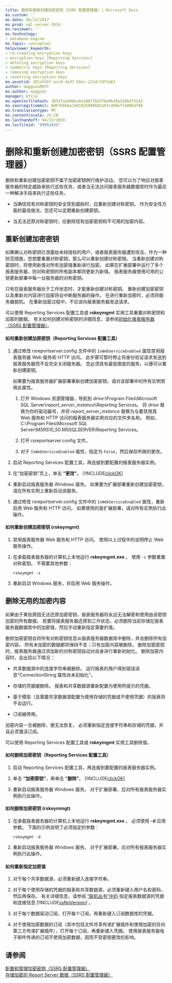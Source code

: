 ```yaml
---
title: 删除和重新创建加密密钥（SSRS 配置管理器）| Microsoft Docs
ms.custom: ''
ms.date: 06/13/2017
ms.prod: sql-server-2014
ms.reviewer: ''
ms.technology:
- database-engine
ms.topic: conceptual
helpviewer_keywords:
- re-creating encryption keys
- encryption keys [Reporting Services]
- deleting encryption keys
- symmetric keys [Reporting Services]
- removing encryption keys
- resetting encryption keys
ms.assetid: 201afe5f-acc9-4a37-b5ec-121dc7df2a61
author: maggiesMSFT
ms.author: maggies
manager: kfile
ms.openlocfilehash: 38547a2d48ecbe1887702d7be9b45b3166d75243
ms.sourcegitcommit: 8d6fb6bbe3491925909b83103c409effa006df88
ms.translationtype: MT
ms.contentlocale: zh-CN
ms.lasthandoff: 04/22/2019
ms.locfileid: "59952433"
---
```

# <a name="delete-and-re-create-encryption-keys--ssrs-configuration-manager"></a>删除和重新创建加密密钥（SSRS 配置管理器）
  删除和重新创建加密密钥不属于加密密钥例行维护活动。 您可以为了响应对报表服务器的特定威胁来执行这些任务，或者当无法访问报表服务器数据库时作为最后一种解决手段来执行这些任务。  
  
-   当确信现有对称密钥的安全受到威胁时，应重新创建对称密钥。 作为安全性方面的最佳做法，您还可以定期重新创建密钥。  
  
-   当无法还原对称密钥时，应删除现有加密密钥和不可用的加密内容。  
  
## <a name="re-creating-encryption-keys"></a>重新创建加密密钥  
 如果确认对称密钥已泄露给未经授权的用户，或者报表服务器遭到攻击，作为一种防范措施，您想要重置对称密钥，那么可以重新创建对称密钥。 当重新创建对称密钥时，将使用新值对所有加密值重新进行加密。 如果在扩展部署中运行了多个报表服务器，则对称密钥的所有副本都将更新为新值。 报表服务器使用可用的公钥更新部署中每一台服务器的对称密钥。  
  
 只有在报表服务器处于工作状态时，才能重新创建对称密钥。 重新创建加密密钥以及重新对内容进行加密将会中断服务器的操作。 在进行重新加密时，必须将服务器脱机。 在重新加密过程中，不应该向报表服务器发送请求。  
  
 可以使用 Reporting Services 配置工具或 **rskeymgmt** 实用工具重置对称密钥和加密的数据。 有关如何创建对称密钥的详细信息，请参阅[初始化报表服务器（SSRS 配置管理器）](ssrs-encryption-keys-initialize-a-report-server.md)。  
  
#### <a name="how-to-re-create-encryption-keys-reporting-services-configuration-tool"></a>如何重新创建加密密钥（Reporting Services 配置工具）  
  
1.  通过修改 rsreportserver.config 文件中的 `IsWebServiceEnabled` 属性禁用报表服务器 Web 服务和 HTTP 访问。 此步骤可暂时停止将身份验证请求发送到报表服务器而不会完全关闭服务器。 您必须具有最低限度的服务，以便可以重新创建密钥。  
  
     如果要为报表服务器扩展部署重新创建加密密钥，请对该部署中的所有实例禁用此属性。  
  
    1.  打开 Windows 资源管理器，导航到 *drive*:\Program Files\Microsoft SQL Server\\*report_server_instance*\Reporting Services。 将 *drive* 替换为你的驱动器号，并将 *report_server_instance* 替换为与要禁用其 Web 服务和 HTTP 访问的报表服务器实例对应的文件夹名称。 例如，C:\Program Files\Microsoft SQL Server\MSRS10_50.MSSQLSERVER\Reporting Services。  
  
    2.  打开 rsreportserver.config 文件。  
  
    3.  对于 `IsWebServiceEnabled` 属性，指定为 `False`，然后保存所做的更改。  
  
2.  启动 Reporting Services 配置工具，再连接到要配置的报表服务器实例。  
  
3.  在“加密密钥”页上，单击 **“更改”**。 [!INCLUDE[clickOK](../../includes/clickok-md.md)]  
  
4.  重新启动报表服务器 Windows 服务。 如果要为扩展部署重新创建加密密钥，请在所有实例上重新启动该服务。  
  
5.  通过修改 rsreportserver.config 文件中的 `IsWebServiceEnabled` 属性，重新启用 Web 服务和 HTTP 访问。 如果使用的是扩展部署，请对所有实例执行此操作。  
  
#### <a name="how-to-re-create-encryption-keys-rskeymgmt"></a>如何重新创建加密密钥 (rskeymgmt)  
  
1.  禁用报表服务器 Web 服务和 HTTP 访问。 使用以上过程中的说明停止 Web 服务操作。  
  
2.  在承载报表服务器的计算机上本地运行 **rskeymgmt.exe** 。 使用 `-s` 参数重置对称密钥。 不需要其他参数：  
  
    ```  
    rskeymgmt -s  
    ```  
  
3.  重新启动 Windows 服务，并启用 Web 服务操作。  
  
## <a name="deleting-unusable-encrypted-content"></a>删除无用的加密内容  
 如果由于某些原因无法还原加密密钥，报表服务器将永远无法解密和使用由该密钥加密的所有数据。 若要将报表服务器还原到工作状态，必须删除当前存储在报表服务器数据库中的加密值，然后手动重新指定需要的值。  
  
 删除加密密钥会将所有对称密钥信息从报表服务器数据库中删除，并会删除所有加密内容。 所有未加密的数据都将保持不变；只有加密内容被删除。 删除加密密钥时，报表服务器通过添加新的对称密钥自动对自身进行重新初始化。 删除加密内容时，会出现以下情况：  
  
-   共享数据源中的连接字符串被删除。 运行报表的用户得到错误消息“ConnectionString 属性尚未初始化”。  
  
-   存储的凭据被删除。 报表和共享数据源重新配置为使用所提示的凭据。  
  
-   基于模型（且需要共享数据源配置为使用存储的凭据或不使用凭据）的报表将不会运行。  
  
-   订阅被停用。  
  
 加密内容一旦被删除，便无法恢复。 必须重新指定连接字符串和存储的凭据，并且必须激活订阅。  
  
 可以使用 Reporting Services 配置工具或 **rskeymgmt** 实用工具删除值。  
  
#### <a name="how-to-delete-encryption-keys-reporting-services-configuration-tool"></a>如何删除加密密钥（Reporting Services 配置工具）  
  
1.  启动 Reporting Services 配置工具，再连接到要配置的报表服务器实例。  
  
2.  单击 **“加密密钥”**，再单击 **“删除”**。 [!INCLUDE[clickOK](../../includes/clickok-md.md)]  
  
3.  重新启动报表服务器 Windows 服务。 对于扩展部署，应对所有报表服务器实例执行此操作。  
  
#### <a name="how-to-delete-encryption-keys-rskeymmgt"></a>如何删除加密密钥 (rskeymmgt)  
  
1.  在承载报表服务器的计算机上本地运行 **rskeymgmt.exe** 。 必须使用 **-d** 应用参数。 下面的示例说明了必须指定的参数：  
  
    ```  
    rskeymgmt -d  
    ```  
  
2.  重新启动报表服务器 Windows 服务。 对于扩展部署，应对所有报表服务器实例执行此操作。  
  
#### <a name="how-to-re-specify-encrypted-values"></a>如何重新指定加密值  
  
1.  对于每个共享数据源，必须重新键入连接字符串。  
  
2.  对于每个使用存储的凭据的报表和共享数据源，必须重新键入用户名和密码，然后再保存。 有关详细信息，请参阅 [“联机丛书”中的](../../integration-services/connection-manager/data-sources.md) 指定报表数据源的凭据和连接信息 [!INCLUDE[ssNoVersion](../../includes/ssnoversion-md.md)] 。  
  
3.  对于每个数据驱动订阅，打开每个订阅，再重新键入订阅数据库的凭据。  
  
4.  对于使用加密数据的订阅（其中包括文件共享传递扩展插件和使用加密的任何第三方传递扩展插件），打开每个订阅，再重新键入凭据。 使用报表服务器电子邮件传递的订阅不使用加密数据，因而不受密钥更改的影响。  
  
## <a name="see-also"></a>请参阅  
 [配置和管理加密密钥（SSRS 配置管理器）](ssrs-encryption-keys-manage-encryption-keys.md)   
 [存储加密的 Report Server 数据（SSRS 配置管理器）](ssrs-encryption-keys-store-encrypted-report-server-data.md)  
  
  
